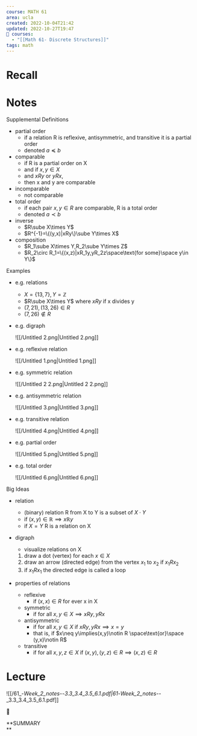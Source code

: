 ```yaml
---
course: MATH 61
area: ucla
created: 2022-10-04T21:42
updated: 2022-10-27T19:47
📕 courses:
  - "[[Math 61- Discrete Structures]]"
tags: math
---
```

# Recall

# Notes

Supplemental Definitions

- partial order
    - if a relation R is reflexive, antisymmetric, and transitive it is a partial order
    - denoted $a \preceq b$﻿
- comparable
    - if R is a partial order on X
    - and if $x,y\in X$﻿
    - and $xRy$﻿ or $yRx$﻿,
    - then x and y are comparable
- incomparable
    - not comparable
- total order
    - if each pair $x,y\in R$﻿ are comparable, R is a total order
    - denoted $a\prec b$﻿
- inverse
    - $R\sube X\times Y$﻿
    - $R^{-1}=\{(y,x)|xRy\}\sube Y\times X$﻿
- composition
    - $R_1\sube X\times Y,R_2\sube Y\times Z$﻿
    - $R_2\circ R_1=\{(x,z)|xR_1y,yR_2z\space\text{for some}\space y\in Y\}$﻿

Examples

- e.g. relations
    - $X=\{13,7\},Y=\mathbb{Z}$﻿
    - $R\sube X\times Y$﻿ where $xRy$﻿ if x divides y
    - $(7,21),(13,26)\in R$﻿
    - $(7,26)\notin R$﻿
- e.g. digraph
    
    ![[/Untitled 2.png|Untitled 2.png]]
    
- e.g. reflexive relation
    
    ![[/Untitled 1.png|Untitled 1.png]]
    
- e.g. symmetric relation
    
    ![[/Untitled 2 2.png|Untitled 2 2.png]]
    
- e.g. antisymmetric relation
    
    ![[/Untitled 3.png|Untitled 3.png]]
    
- e.g. transitive relation
    
    ![[/Untitled 4.png|Untitled 4.png]]
    
- e.g. partial order
    
    ![[/Untitled 5.png|Untitled 5.png]]
    
- e.g. total order
    
    ![[/Untitled 6.png|Untitled 6.png]]
    

Big Ideas

- relation
    - (binary) relation R from X to Y is a subset of $X\cdot Y$﻿
    - if $(x,y)\in\mathbb{R}\implies x\mathbb{R}y$﻿
    - if $X=Y$﻿ R is a relation on X
- digraph
    
    - visualize relations on X
    
    1. draw a dot (vertex) for each $x\in X$﻿
    2. draw an arrow (directed edge) from the vertex $x_1$﻿ to $x_2$﻿ if $x_1Rx_2$﻿
    3. if $x_1Rx_1$﻿ the directed edge is called a loop
- properties of relations
    - reflexive
        - if $(x,x)\in R$﻿ for ever x in X
    - symmetric
        - if for all $x,y\in X\implies xRy,yRx$﻿
    - antisymmetric
        - if for all $x,y\in X$﻿ if $xRy,yRx\implies x=y$﻿
        - that is, if $x\neq y\implies(x,y)\notin R \space\text{or}\space (y,x)\notin R$﻿
    - transitive
        - if for all $x,y,z\in X$﻿ if $(x,y),(y,z)\in R\implies(x,z)\in R$﻿

# Lecture

![[/61_-_Week_2_notes_--_3.3_3.4_3.5_6.1.pdf|61_-_Week_2_notes_--_3.3_3.4_3.5_6.1.pdf]]

📌

**SUMMARY  
**